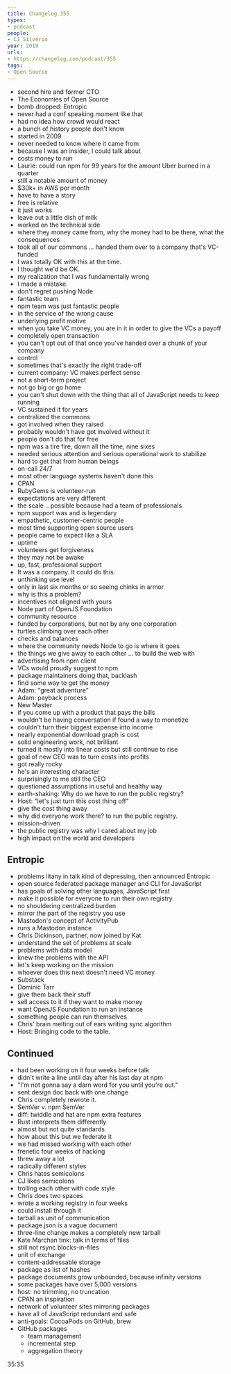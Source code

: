 ```yaml
---
title: Changelog 355
types:
- podcast
people:
- CJ Silverio
year: 2019
urls:
- https://changelog.com/podcast/355
tags:
- Open Source
---
```


- second hire and former CTO
- The Economies of Open Source
- bomb dropped: Entropic
- never had a conf speaking moment like that
- had no idea how crowd would react
- a bunch of history people don't know
- started in 2009
- never needed to know where it came from
- because I was an insider, I could talk about
- costs money to run
- Laurie: could run npm for 99 years for the amount Uber burned in a quarter
- still a notable amount of money
- $30k+ in AWS per month
- have to have a story
- free is relative
- it just works
- leave out a little dish of milk
- worked on the technical side
- where they money came from, why the money had to be there, what the consequences
- took all of our commons ... handed them over to a company that's VC-funded
- I was totally OK with this at the time.
- I thought we'd be OK.
- my realization that I was fundamentally wrong
- I made a mistake.
- don't regret pushing Node
- fantastic team
- npm team was just fantastic people
- in the service of the wrong cause
- underlying profit motive
- when you take VC money, you are in it in order to give the VCs a payoff
- completely open transaction
- you can't opt out of that once you've handed over a chunk of your company
- control
- sometimes that's exactly the right trade-off
- current company: VC makes perfect sense
- not a short-term project
- not go big or go home
- you can't shut down with the thing that all of JavaScript needs to keep running
- VC sustained it for years
- centralized the commons
- got involved when they raised
- probably wouldn't have got involved without it
- people don't do that for free
- npm was a tire fire, down all the time, nine sixes
- needed serious attention and serious operational work to stabilize
- hard to get that from human beings
- on-call 24/7
- most other language systems haven't done this
- CPAN
- RubyGems is volunteer-run
- expectations are very different
- the scale .. possible because had a team of professionals
- npm support was and is legendary
- empathetic, customer-centric people
- most time supporting open source users
- people came to expect like a SLA
- uptime
- volunteers get forgiveness
- they may not be awake
- up, fast, professional support
- It was a company.  It could do this.
- unthinking use level
- only in last six months or so seeing chinks in armor
- why is this a problem?
- incentives not aligned with yours
- Node part of OpenJS Foundation
- community resource
- funded by corporations, but not by any one corporation
- turtles climbing over each other
- checks and balances
- where the community needs Node to go is where it goes
- the things we give away to each other ... to build the web with
- advertising from npm client
- VCs would proudly suggest to npm
- package maintainers doing that, backlash
- find some way to get the money
- Adam: "great adventure"
- Adam: payback process
- New Master
- if you come up with a product that pays the bills
- wouldn't be having conversation if found a way to monetize
- couldn't turn their biggest expense into income
- nearly exponential download graph is cost
- solid engineering work, not brilliant
- turned it mostly into linear costs but still continue to rise
- goal of new CEO was to turn costs into profits
- got really rocky
- he's an interesting character
- surprisingly to me still the CEO
- questioned assumptions in useful and healthy way
- earth-shaking: Why do we have to run the public registry?
- Host: "let's just turn this cost thing off"
- give the cost thing away
- why did everyone work there? to run the public registry.
- mission-driven
- the public registry was why I cared about my job
- high impact on the world and developers

## Entropic
- problems litany in talk kind of depressing, then announced Entropic
- open source federated package manager and CLI for JavaScript
- has goals of solving other languages, JavaScript first
- make it possible for everyone to run their own registry
- no shouldering centralized burden
- mirror the part of the registry you use
- Mastodon's concept of ActivityPub
- runs a Mastodon instance
- Chris Dickinson, partner, now joined by Kat
- understand the set of problems at scale
- problems with data model
- knew the problems with the API
- let's keep working on the mission
- whoever does this next doesn't need VC money
- Substack
- Dominic Tarr
- give them back their stuff
- sell access to it if they want to make money
- want OpenJS Foundation to run an instance
- something people can run themselves
- Chris' brain melting out of ears writing sync algorithm
- Host: Bringing code to the table.

## Continued
- had been working on it four weeks before talk
- didn't write a line until day after his last day at npm
- "I'm not gonna say a darn word for you until you're out."
- sent design doc back with one change
- Chris completely rewrote it.
- SemVer v. npm SemVer
- diff: twiddle and hat are npm extra features
- Rust interprets them differently
- almost but not quite standards
- how about this but we federate it
- we had missed working with each other
- frenetic four weeks of hacking
- threw away a lot
- radically different styles
- Chris hates semicolons
- CJ likes semicolons
- trolling each other with code style
- Chris does two spaces
- wrote a working registry in four weeks
- could install through it
- tarball as unit of communication
- package.json is a vague document
- three-line change makes a completely new tarball
- Kate Marchan tink: talk in terms of files
- still not rsync blocks-in-files
- unit of exchange
- content-addressable storage
- package as list of hashes
- package documents grow unbounded, because infinity versions
- some packages have over 5,000 versions
- host: no trimming, no truncation
- CPAN an inspiration
- network of volunteer sites mirroring packages
- have all of JavaScript redundant and safe
- anti-goals: CocoaPods on GitHub, brew
- GitHub packages
  - team management
  - incremental step
  - aggregation theory

35:35

